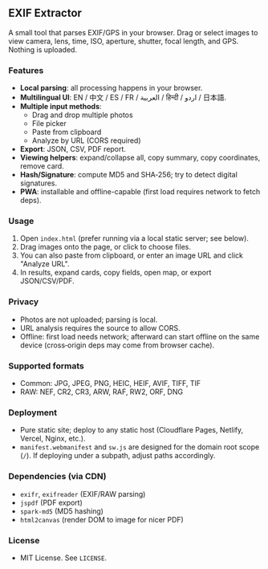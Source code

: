 ## EXIF Extractor

A small tool that parses EXIF/GPS in your browser. Drag or select images to view camera, lens, time, ISO, aperture, shutter, focal length, and GPS. Nothing is uploaded.

### Features
- **Local parsing**: all processing happens in your browser.
- **Multilingual UI**: EN / 中文 / ES / FR / العربية / हिन्दी / اردو / 日本語.
- **Multiple input methods**:
  - Drag and drop multiple photos
  - File picker
  - Paste from clipboard
  - Analyze by URL (CORS required)
- **Export**: JSON, CSV, PDF report.
- **Viewing helpers**: expand/collapse all, copy summary, copy coordinates, remove card.
- **Hash/Signature**: compute MD5 and SHA‑256; try to detect digital signatures.
- **PWA**: installable and offline-capable (first load requires network to fetch deps).

### Usage
1. Open `index.html` (prefer running via a local static server; see below).
2. Drag images onto the page, or click to choose files.
3. You can also paste from clipboard, or enter an image URL and click "Analyze URL".
4. In results, expand cards, copy fields, open map, or export JSON/CSV/PDF.

### Privacy
- Photos are not uploaded; parsing is local.
- URL analysis requires the source to allow CORS.
- Offline: first load needs network; afterward can start offline on the same device (cross‑origin deps may come from browser cache).

### Supported formats
- Common: JPG, JPEG, PNG, HEIC, HEIF, AVIF, TIFF, TIF
- RAW: NEF, CR2, CR3, ARW, RAF, RW2, ORF, DNG

### Deployment
- Pure static site; deploy to any static host (Cloudflare Pages, Netlify, Vercel, Nginx, etc.).
- `manifest.webmanifest` and `sw.js` are designed for the domain root scope (`/`). If deploying under a subpath, adjust paths accordingly.

### Dependencies (via CDN)
- `exifr`, `exifreader` (EXIF/RAW parsing)
- `jspdf` (PDF export)
- `spark-md5` (MD5 hashing)
- `html2canvas` (render DOM to image for nicer PDF)

### License
- MIT License. See `LICENSE`. 